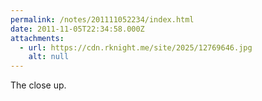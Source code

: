 ```yaml
---
permalink: /notes/201111052234/index.html
date: 2011-11-05T22:34:58.000Z
attachments:
  - url: https://cdn.rknight.me/site/2025/12769646.jpg
    alt: null
---
```


The close up.

